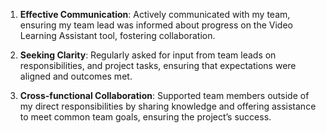 

1. **Effective Communication**: Actively communicated with my team, ensuring my team lead was informed about progress on the Video Learning Assistant tool, fostering collaboration.
  
2. **Seeking Clarity**: Regularly asked for input from team leads on responsibilities, and project tasks, ensuring that expectations were aligned and outcomes met.

3. **Cross-functional Collaboration**: Supported team members outside of my direct responsibilities by sharing knowledge and offering assistance to meet common team goals, ensuring the project’s success.

